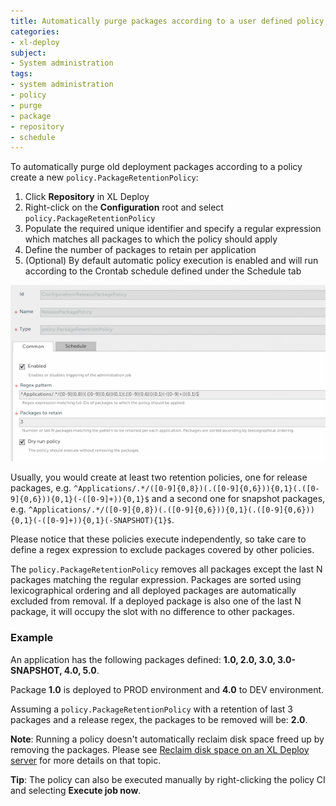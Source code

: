 ```yaml
---
title: Automatically purge packages according to a user defined policy
categories:
- xl-deploy
subject:
- System administration
tags:
- system administration
- policy
- purge
- package
- repository
- schedule
---
```


To automatically purge old deployment packages according to a policy create a new `policy.PackageRetentionPolicy`:

1. Click **Repository** in XL Deploy
2. Right-click on the **Configuration** root and select `policy.PackageRetentionPolicy`
3. Populate the required unique identifier and specify a regular expression which matches all packages to which the policy should apply
4. Define the number of packages to retain per application
5. (Optional) By default automatic policy execution is enabled and will run according to the Crontab schedule defined under the Schedule tab

![Package retention policy](images/system-admin-package-retention-policy.png)

Usually, you would create at least two retention policies, one for release packages, e.g. `^Applications/.*/([0-9]{0,8})(.([0-9]{0,6})){0,1}(.([0-9]{0,6})){0,1}(-([0-9]+)){0,1}$` and a second one for snapshot packages, e.g. `^Applications/.*/([0-9]{0,8})(.([0-9]{0,6})){0,1}(.([0-9]{0,6})){0,1}(-([0-9]+)){0,1}(-SNAPSHOT){1}$`.

Please notice that these policies execute independently, so take care to define a regex expression to exclude packages covered by other policies.

The `policy.PackageRetentionPolicy` removes all packages except the last N packages matching the regular expression. Packages are sorted using lexicographical ordering and all deployed packages are automatically excluded from removal.
If a deployed package is also one of the last N package, it will occupy the slot with no difference to other packages.

### Example

An application has the following packages defined: **1.0, 2.0, 3.0, 3.0-SNAPSHOT, 4.0, 5.0**.

Package **1.0** is deployed to PROD environment and **4.0** to DEV environment.

Assuming a `policy.PackageRetentionPolicy` with a retention of last 3 packages and a release regex, the packages to be removed will be: **2.0**.



**Note**: Running a policy doesn't automatically reclaim disk space freed up by removing the packages. Please see [Reclaim disk space on an XL Deploy server](reclaim-disk-space-on-an-xl-deploy-server.html) for more details on that topic.

**Tip**: The policy can also be executed manually by right-clicking the policy CI and selecting **Execute job now**.